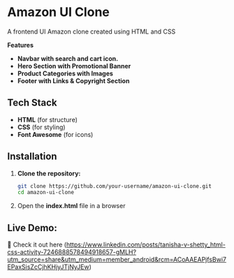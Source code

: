 # Amazon UI Clone
A frontend UI Amazon clone created using HTML and CSS

**Features**
- **Navbar with search and cart icon.**
- **Hero Section with Promotional Banner**  
- **Product Categories with Images**  
- **Footer with Links & Copyright Section**
## Tech Stack  
- **HTML** (for structure)  
- **CSS** (for styling)  
- **Font Awesome** (for icons)  
## Installation  
1. **Clone the repository:**  
   ```bash
   git clone https://github.com/your-username/amazon-ui-clone.git  
   cd amazon-ui-clone
2. Open the **index.html** file in a browser
## Live Demo:
🔗 Check it out here (https://www.linkedin.com/posts/tanisha-v-shetty_html-css-activity-7246888578494918657-gMLH?utm_source=share&utm_medium=member_android&rcm=ACoAAEAPjfsBwi7EPaxSisZcCjhKHjyJTjNyJEw)
